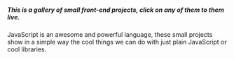##### This is a gallery of small front-end projects, click on any of them to them live.

JavaScript is an awesome and powerful language, these small projects show in a simple way the cool things we can do with just plain JavaScript or cool libraries.
